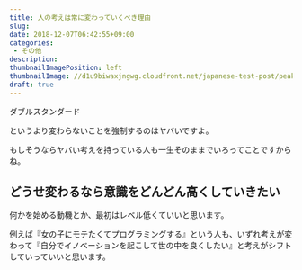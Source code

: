 ```yaml
---
title: 人の考えは常に変わっていくべき理由
slug: 
date: 2018-12-07T06:42:55+09:00
categories: 
 - その他
description: 
thumbnailImagePosition: left
thumbnailImage: //d1u9biwaxjngwg.cloudfront.net/japanese-test-post/peak-140.jpg
draft: true
---
```


<!--more-->

ダブルスタンダード

というより変わらないことを強制するのはヤバいですよ。

もしそうならヤバい考えを持っている人も一生そのままでいろってことですからね。
<h2>どうせ変わるなら意識をどんどん高くしていきたい</h2>
何かを始める動機とか、最初はレベル低くていいと思います。

例えば『女の子にモテたくてプログラミングする』という人も、いずれ考えが変わって『自分でイノベーションを起こして世の中を良くしたい』と考えがシフトしていっていいと思います。
